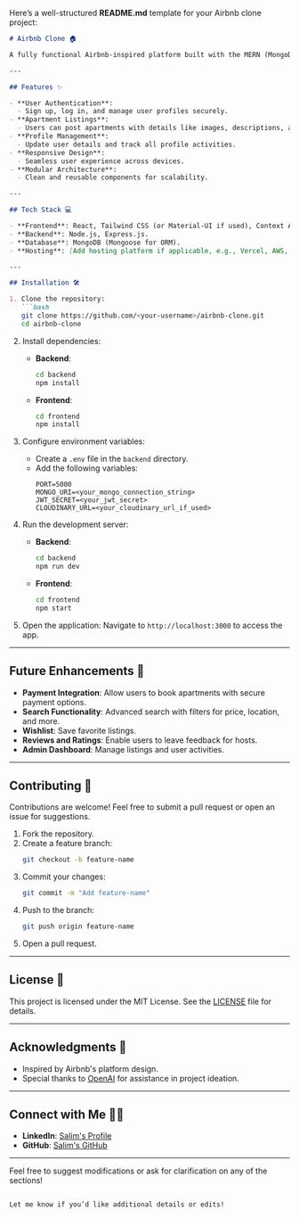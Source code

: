 Here’s a well-structured **README.md** template for your Airbnb clone project:  

```markdown
# Airbnb Clone 🏠

A fully functional Airbnb-inspired platform built with the MERN (MongoDB, Express, React, Node.js) stack. This project allows users to post their apartments, register, update their details, and manage all their information in their profiles.

---

## Features ✨

- **User Authentication**: 
  - Sign up, log in, and manage user profiles securely.
- **Apartment Listings**: 
  - Users can post apartments with details like images, descriptions, and pricing.
- **Profile Management**:
  - Update user details and track all profile activities.
- **Responsive Design**:
  - Seamless user experience across devices.
- **Modular Architecture**:
  - Clean and reusable components for scalability.

---

## Tech Stack 💻

- **Frontend**: React, Tailwind CSS (or Material-UI if used), Context API/Redux for state management.
- **Backend**: Node.js, Express.js.
- **Database**: MongoDB (Mongoose for ORM).
- **Hosting**: [Add hosting platform if applicable, e.g., Vercel, AWS, Heroku].

---

## Installation 🛠️

1. Clone the repository:
   ```bash
   git clone https://github.com/<your-username>/airbnb-clone.git
   cd airbnb-clone
   ```

2. Install dependencies:
   - **Backend**:
     ```bash
     cd backend
     npm install
     ```
   - **Frontend**:
     ```bash
     cd frontend
     npm install
     ```

3. Configure environment variables:
   - Create a `.env` file in the `backend` directory.
   - Add the following variables:
     ```env
     PORT=5000
     MONGO_URI=<your_mongo_connection_string>
     JWT_SECRET=<your_jwt_secret>
     CLOUDINARY_URL=<your_cloudinary_url_if_used>
     ```

4. Run the development server:
   - **Backend**:
     ```bash
     cd backend
     npm run dev
     ```
   - **Frontend**:
     ```bash
     cd frontend
     npm start
     ```

5. Open the application:
   Navigate to `http://localhost:3000` to access the app.

---



## Future Enhancements 🚀

- **Payment Integration**: Allow users to book apartments with secure payment options.
- **Search Functionality**: Advanced search with filters for price, location, and more.
- **Wishlist**: Save favorite listings.
- **Reviews and Ratings**: Enable users to leave feedback for hosts.
- **Admin Dashboard**: Manage listings and user activities.

---

## Contributing 🤝

Contributions are welcome! Feel free to submit a pull request or open an issue for suggestions.

1. Fork the repository.
2. Create a feature branch:
   ```bash
   git checkout -b feature-name
   ```
3. Commit your changes:
   ```bash
   git commit -m "Add feature-name"
   ```
4. Push to the branch:
   ```bash
   git push origin feature-name
   ```
5. Open a pull request.

---

## License 📜

This project is licensed under the MIT License. See the [LICENSE](LICENSE) file for details.

---

## Acknowledgments 💖

- Inspired by Airbnb's platform design.
- Special thanks to [OpenAI](https://openai.com) for assistance in project ideation.

---

## Connect with Me 👨‍💻

- **LinkedIn**: [Salim's Profile](https://www.linkedin.com/in/salim)
- **GitHub**: [Salim's GitHub](https://github.com/<your-username>)

---

Feel free to suggest modifications or ask for clarification on any of the sections!
``` 

Let me know if you’d like additional details or edits!
